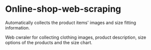 # Online-shop-web-scraping
Automatically collects the product items' images and size fitting information.

Web cwraler for collecting clothing images, product description, size options of the products and the size chart.
